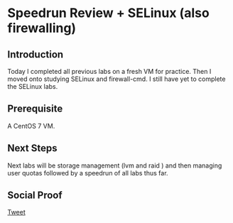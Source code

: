 
# Speedrun Review + SELinux (also firewalling)

## Introduction

Today I completed all previous labs on a fresh VM for practice. Then I moved onto studying SELinux and firewall-cmd. I still have yet to complete the SELinux labs.

## Prerequisite

A CentOS 7 VM.

## Next Steps

Next labs will be storage management (lvm and raid ) and then managing user quotas followed by a speedrun of all labs thus far.

## Social Proof

[Tweet]()
